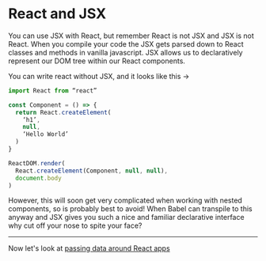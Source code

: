 # React and JSX

You can use JSX with React, but remember React is not JSX and JSX is not React. When you compile your code the JSX gets parsed down to React classes and methods in vanilla javascript. JSX allows us to declaratively represent our DOM tree within our React components.

You can write react without JSX, and it looks like this ->


```js
import React from “react”

const Component = () => {
  return React.createElement(
    ‘h1’,
    null,
    ‘Hello World’
  )
}

ReactDOM.render(
  React.createElement(Component, null, null),
  document.body
)
```

However, this will soon get very complicated when working with nested components, so is probably best to avoid!
When Babel can transpile to this anyway and JSX gives you such a nice and familiar declarative interface why cut off your nose to spite your face?

---

Now let's look at [passing data around React apps](/props.md)

